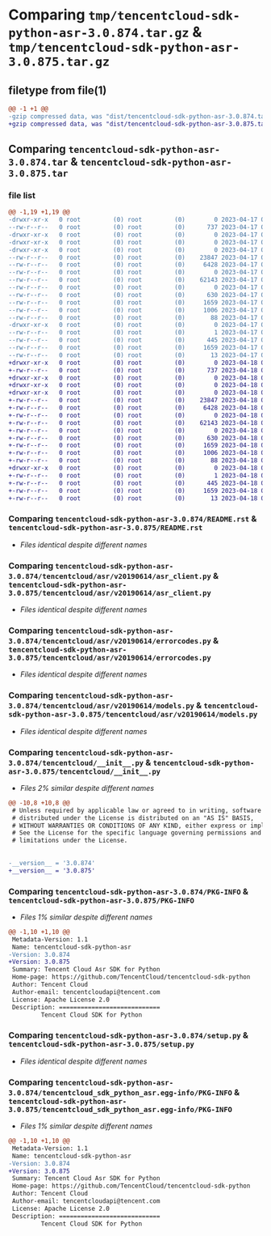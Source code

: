 # Comparing `tmp/tencentcloud-sdk-python-asr-3.0.874.tar.gz` & `tmp/tencentcloud-sdk-python-asr-3.0.875.tar.gz`

## filetype from file(1)

```diff
@@ -1 +1 @@
-gzip compressed data, was "dist/tencentcloud-sdk-python-asr-3.0.874.tar", last modified: Mon Apr 17 00:16:39 2023, max compression
+gzip compressed data, was "dist/tencentcloud-sdk-python-asr-3.0.875.tar", last modified: Tue Apr 18 00:21:22 2023, max compression
```

## Comparing `tencentcloud-sdk-python-asr-3.0.874.tar` & `tencentcloud-sdk-python-asr-3.0.875.tar`

### file list

```diff
@@ -1,19 +1,19 @@
-drwxr-xr-x   0 root         (0) root         (0)        0 2023-04-17 00:16:39.000000 tencentcloud-sdk-python-asr-3.0.874/
--rw-r--r--   0 root         (0) root         (0)      737 2023-04-17 00:16:39.000000 tencentcloud-sdk-python-asr-3.0.874/README.rst
-drwxr-xr-x   0 root         (0) root         (0)        0 2023-04-17 00:16:39.000000 tencentcloud-sdk-python-asr-3.0.874/tencentcloud/
-drwxr-xr-x   0 root         (0) root         (0)        0 2023-04-17 00:16:39.000000 tencentcloud-sdk-python-asr-3.0.874/tencentcloud/asr/
-drwxr-xr-x   0 root         (0) root         (0)        0 2023-04-17 00:16:39.000000 tencentcloud-sdk-python-asr-3.0.874/tencentcloud/asr/v20190614/
--rw-r--r--   0 root         (0) root         (0)    23847 2023-04-17 00:16:39.000000 tencentcloud-sdk-python-asr-3.0.874/tencentcloud/asr/v20190614/asr_client.py
--rw-r--r--   0 root         (0) root         (0)     6428 2023-04-17 00:16:39.000000 tencentcloud-sdk-python-asr-3.0.874/tencentcloud/asr/v20190614/errorcodes.py
--rw-r--r--   0 root         (0) root         (0)        0 2023-04-17 00:16:39.000000 tencentcloud-sdk-python-asr-3.0.874/tencentcloud/asr/v20190614/__init__.py
--rw-r--r--   0 root         (0) root         (0)    62143 2023-04-17 00:16:39.000000 tencentcloud-sdk-python-asr-3.0.874/tencentcloud/asr/v20190614/models.py
--rw-r--r--   0 root         (0) root         (0)        0 2023-04-17 00:16:39.000000 tencentcloud-sdk-python-asr-3.0.874/tencentcloud/asr/__init__.py
--rw-r--r--   0 root         (0) root         (0)      630 2023-04-17 00:16:39.000000 tencentcloud-sdk-python-asr-3.0.874/tencentcloud/__init__.py
--rw-r--r--   0 root         (0) root         (0)     1659 2023-04-17 00:16:39.000000 tencentcloud-sdk-python-asr-3.0.874/PKG-INFO
--rw-r--r--   0 root         (0) root         (0)     1006 2023-04-17 00:16:39.000000 tencentcloud-sdk-python-asr-3.0.874/setup.py
--rw-r--r--   0 root         (0) root         (0)       88 2023-04-17 00:16:39.000000 tencentcloud-sdk-python-asr-3.0.874/setup.cfg
-drwxr-xr-x   0 root         (0) root         (0)        0 2023-04-17 00:16:39.000000 tencentcloud-sdk-python-asr-3.0.874/tencentcloud_sdk_python_asr.egg-info/
--rw-r--r--   0 root         (0) root         (0)        1 2023-04-17 00:16:39.000000 tencentcloud-sdk-python-asr-3.0.874/tencentcloud_sdk_python_asr.egg-info/dependency_links.txt
--rw-r--r--   0 root         (0) root         (0)      445 2023-04-17 00:16:39.000000 tencentcloud-sdk-python-asr-3.0.874/tencentcloud_sdk_python_asr.egg-info/SOURCES.txt
--rw-r--r--   0 root         (0) root         (0)     1659 2023-04-17 00:16:39.000000 tencentcloud-sdk-python-asr-3.0.874/tencentcloud_sdk_python_asr.egg-info/PKG-INFO
--rw-r--r--   0 root         (0) root         (0)       13 2023-04-17 00:16:39.000000 tencentcloud-sdk-python-asr-3.0.874/tencentcloud_sdk_python_asr.egg-info/top_level.txt
+drwxr-xr-x   0 root         (0) root         (0)        0 2023-04-18 00:21:22.000000 tencentcloud-sdk-python-asr-3.0.875/
+-rw-r--r--   0 root         (0) root         (0)      737 2023-04-18 00:21:22.000000 tencentcloud-sdk-python-asr-3.0.875/README.rst
+drwxr-xr-x   0 root         (0) root         (0)        0 2023-04-18 00:21:22.000000 tencentcloud-sdk-python-asr-3.0.875/tencentcloud/
+drwxr-xr-x   0 root         (0) root         (0)        0 2023-04-18 00:21:22.000000 tencentcloud-sdk-python-asr-3.0.875/tencentcloud/asr/
+drwxr-xr-x   0 root         (0) root         (0)        0 2023-04-18 00:21:22.000000 tencentcloud-sdk-python-asr-3.0.875/tencentcloud/asr/v20190614/
+-rw-r--r--   0 root         (0) root         (0)    23847 2023-04-18 00:21:22.000000 tencentcloud-sdk-python-asr-3.0.875/tencentcloud/asr/v20190614/asr_client.py
+-rw-r--r--   0 root         (0) root         (0)     6428 2023-04-18 00:21:22.000000 tencentcloud-sdk-python-asr-3.0.875/tencentcloud/asr/v20190614/errorcodes.py
+-rw-r--r--   0 root         (0) root         (0)        0 2023-04-18 00:21:22.000000 tencentcloud-sdk-python-asr-3.0.875/tencentcloud/asr/v20190614/__init__.py
+-rw-r--r--   0 root         (0) root         (0)    62143 2023-04-18 00:21:22.000000 tencentcloud-sdk-python-asr-3.0.875/tencentcloud/asr/v20190614/models.py
+-rw-r--r--   0 root         (0) root         (0)        0 2023-04-18 00:21:22.000000 tencentcloud-sdk-python-asr-3.0.875/tencentcloud/asr/__init__.py
+-rw-r--r--   0 root         (0) root         (0)      630 2023-04-18 00:21:22.000000 tencentcloud-sdk-python-asr-3.0.875/tencentcloud/__init__.py
+-rw-r--r--   0 root         (0) root         (0)     1659 2023-04-18 00:21:22.000000 tencentcloud-sdk-python-asr-3.0.875/PKG-INFO
+-rw-r--r--   0 root         (0) root         (0)     1006 2023-04-18 00:21:22.000000 tencentcloud-sdk-python-asr-3.0.875/setup.py
+-rw-r--r--   0 root         (0) root         (0)       88 2023-04-18 00:21:22.000000 tencentcloud-sdk-python-asr-3.0.875/setup.cfg
+drwxr-xr-x   0 root         (0) root         (0)        0 2023-04-18 00:21:22.000000 tencentcloud-sdk-python-asr-3.0.875/tencentcloud_sdk_python_asr.egg-info/
+-rw-r--r--   0 root         (0) root         (0)        1 2023-04-18 00:21:22.000000 tencentcloud-sdk-python-asr-3.0.875/tencentcloud_sdk_python_asr.egg-info/dependency_links.txt
+-rw-r--r--   0 root         (0) root         (0)      445 2023-04-18 00:21:22.000000 tencentcloud-sdk-python-asr-3.0.875/tencentcloud_sdk_python_asr.egg-info/SOURCES.txt
+-rw-r--r--   0 root         (0) root         (0)     1659 2023-04-18 00:21:22.000000 tencentcloud-sdk-python-asr-3.0.875/tencentcloud_sdk_python_asr.egg-info/PKG-INFO
+-rw-r--r--   0 root         (0) root         (0)       13 2023-04-18 00:21:22.000000 tencentcloud-sdk-python-asr-3.0.875/tencentcloud_sdk_python_asr.egg-info/top_level.txt
```

### Comparing `tencentcloud-sdk-python-asr-3.0.874/README.rst` & `tencentcloud-sdk-python-asr-3.0.875/README.rst`

 * *Files identical despite different names*

### Comparing `tencentcloud-sdk-python-asr-3.0.874/tencentcloud/asr/v20190614/asr_client.py` & `tencentcloud-sdk-python-asr-3.0.875/tencentcloud/asr/v20190614/asr_client.py`

 * *Files identical despite different names*

### Comparing `tencentcloud-sdk-python-asr-3.0.874/tencentcloud/asr/v20190614/errorcodes.py` & `tencentcloud-sdk-python-asr-3.0.875/tencentcloud/asr/v20190614/errorcodes.py`

 * *Files identical despite different names*

### Comparing `tencentcloud-sdk-python-asr-3.0.874/tencentcloud/asr/v20190614/models.py` & `tencentcloud-sdk-python-asr-3.0.875/tencentcloud/asr/v20190614/models.py`

 * *Files identical despite different names*

### Comparing `tencentcloud-sdk-python-asr-3.0.874/tencentcloud/__init__.py` & `tencentcloud-sdk-python-asr-3.0.875/tencentcloud/__init__.py`

 * *Files 2% similar despite different names*

```diff
@@ -10,8 +10,8 @@
 # Unless required by applicable law or agreed to in writing, software
 # distributed under the License is distributed on an "AS IS" BASIS,
 # WITHOUT WARRANTIES OR CONDITIONS OF ANY KIND, either express or implied.
 # See the License for the specific language governing permissions and
 # limitations under the License.
 
 
-__version__ = '3.0.874'
+__version__ = '3.0.875'
```

### Comparing `tencentcloud-sdk-python-asr-3.0.874/PKG-INFO` & `tencentcloud-sdk-python-asr-3.0.875/PKG-INFO`

 * *Files 1% similar despite different names*

```diff
@@ -1,10 +1,10 @@
 Metadata-Version: 1.1
 Name: tencentcloud-sdk-python-asr
-Version: 3.0.874
+Version: 3.0.875
 Summary: Tencent Cloud Asr SDK for Python
 Home-page: https://github.com/TencentCloud/tencentcloud-sdk-python
 Author: Tencent Cloud
 Author-email: tencentcloudapi@tencent.com
 License: Apache License 2.0
 Description: ============================
         Tencent Cloud SDK for Python
```

### Comparing `tencentcloud-sdk-python-asr-3.0.874/setup.py` & `tencentcloud-sdk-python-asr-3.0.875/setup.py`

 * *Files identical despite different names*

### Comparing `tencentcloud-sdk-python-asr-3.0.874/tencentcloud_sdk_python_asr.egg-info/PKG-INFO` & `tencentcloud-sdk-python-asr-3.0.875/tencentcloud_sdk_python_asr.egg-info/PKG-INFO`

 * *Files 1% similar despite different names*

```diff
@@ -1,10 +1,10 @@
 Metadata-Version: 1.1
 Name: tencentcloud-sdk-python-asr
-Version: 3.0.874
+Version: 3.0.875
 Summary: Tencent Cloud Asr SDK for Python
 Home-page: https://github.com/TencentCloud/tencentcloud-sdk-python
 Author: Tencent Cloud
 Author-email: tencentcloudapi@tencent.com
 License: Apache License 2.0
 Description: ============================
         Tencent Cloud SDK for Python
```

